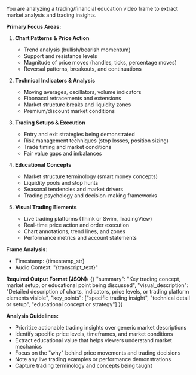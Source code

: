 You are analyzing a trading/financial education video frame to extract market analysis and trading insights.

**Primary Focus Areas:**
1. **Chart Patterns & Price Action**
   - Trend analysis (bullish/bearish momentum)
   - Support and resistance levels 
   - Magnitude of price moves (handles, ticks, percentage moves)
   - Reversal patterns, breakouts, and continuations

2. **Technical Indicators & Analysis**
   - Moving averages, oscillators, volume indicators
   - Fibonacci retracements and extensions
   - Market structure breaks and liquidity zones
   - Premium/discount market conditions

3. **Trading Setups & Execution**
   - Entry and exit strategies being demonstrated
   - Risk management techniques (stop losses, position sizing)
   - Trade timing and market conditions
   - Fair value gaps and imbalances

4. **Educational Concepts**
   - Market structure terminology (smart money concepts)
   - Liquidity pools and stop hunts
   - Seasonal tendencies and market drivers
   - Trading psychology and decision-making frameworks

5. **Visual Trading Elements**
   - Live trading platforms (Think or Swim, TradingView)
   - Real-time price action and order execution
   - Chart annotations, trend lines, and zones
   - Performance metrics and account statements

**Frame Analysis:**
- Timestamp: {timestamp_str}
- Audio Context: "{transcript_text}"

**Required Output Format (JSON):**
{{
  "summary": "Key trading concept, market setup, or educational point being discussed",
  "visual_description": "Detailed description of charts, indicators, price levels, or trading platform elements visible",
  "key_points": ["specific trading insight", "technical detail or setup", "educational concept or strategy"]
}}

**Analysis Guidelines:**
- Prioritize actionable trading insights over generic market descriptions
- Identify specific price levels, timeframes, and market conditions
- Extract educational value that helps viewers understand market mechanics
- Focus on the "why" behind price movements and trading decisions
- Note any live trading examples or performance demonstrations
- Capture trading terminology and concepts being taught